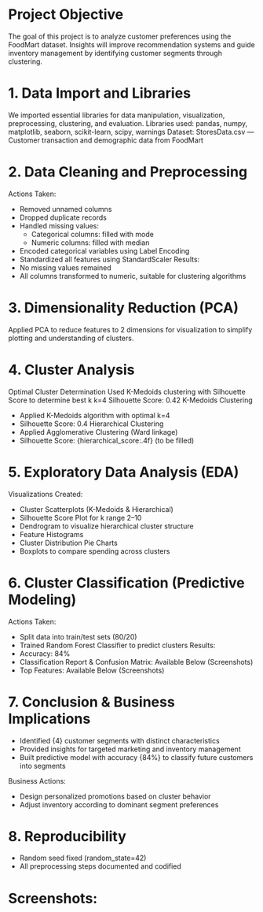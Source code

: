 # Project Objective
 The goal of this project is to analyze customer preferences using the FoodMart dataset. Insights will improve recommendation systems and guide inventory management by identifying customer segments through clustering.
# 1. Data Import and Libraries
We imported essential libraries for data manipulation, visualization, preprocessing, clustering, and evaluation.
Libraries used: pandas, numpy, matplotlib, seaborn, scikit-learn, scipy, warnings
Dataset: StoresData.csv — Customer transaction and demographic data from FoodMart
# 2. Data Cleaning and Preprocessing
Actions Taken:
- Removed unnamed columns
- Dropped duplicate records
- Handled missing values:
    - Categorical columns: filled with mode
    - Numeric columns: filled with median
- Encoded categorical variables using Label Encoding
- Standardized all features using StandardScaler
Results:
- No missing values remained
- All columns transformed to numeric, suitable for clustering algorithms
# 3. Dimensionality Reduction (PCA)
Applied PCA to reduce features to 2 dimensions for visualization to simplify plotting and understanding of clusters.

# 4. Cluster Analysis
Optimal Cluster Determination
Used K-Medoids clustering with Silhouette Score to determine best k
k=4
Silhouette Score: 0.42
K-Medoids Clustering
- Applied K-Medoids algorithm with optimal k=4
- Silhouette Score: 0.4
Hierarchical Clustering
- Applied Agglomerative Clustering (Ward linkage)
- Silhouette Score: {hierarchical_score:.4f} (to be filled)
# 5. Exploratory Data Analysis (EDA)
Visualizations Created:
- Cluster Scatterplots (K-Medoids & Hierarchical)
- Silhouette Score Plot for k range 2–10
- Dendrogram to visualize hierarchical cluster structure
- Feature Histograms
- Cluster Distribution Pie Charts
- Boxplots to compare spending across clusters
# 6. Cluster Classification (Predictive Modeling)
Actions Taken:
- Split data into train/test sets (80/20)
- Trained Random Forest Classifier to predict clusters
Results:
- Accuracy: 84%
- Classification Report & Confusion Matrix: Available Below (Screenshots)
- Top Features: Available Below (Screenshots)


# 7. Conclusion & Business Implications
- Identified {4} customer segments with distinct characteristics
- Provided insights for targeted marketing and inventory management
- Built predictive model with accuracy {84%} to classify future customers into segments

Business Actions:
- Design personalized promotions based on cluster behavior
- Adjust inventory according to dominant segment preferences
# 8. Reproducibility
- Random seed fixed (random_state=42)
- All preprocessing steps documented and codified

# Screenshots:

